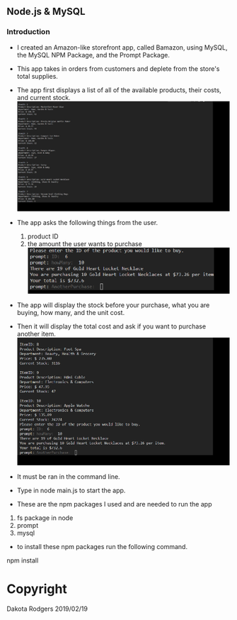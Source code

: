 ## Node.js & MySQL

### Introduction

* I created an Amazon-like storefront app, called Bamazon, using MySQL, the MySQL NPM Package, and the Prompt Package.
* This app takes in orders from customers and deplete from the store's total supplies.
* The app first displays a list of all of the available products, their costs, and current stock.
![ScreenShot](screenshots/list.png "Lists of Products.")

* The app asks the following things from the user.

	1. product ID
	2. the amount the user wants to purchase
![ScreenShot](screenshots/prompts.png "Prompts for ID and how many.")

* The app will display the stock before your purchase, what you are buying, how many, and the unit cost.
* Then it will display the total cost and ask if you want to purchase another item. 
![ScreenShot](screenshots/costs.png "Display of selected item, how many, and the unit cost.")

* It must be ran in the command line.
* Type in node main.js to start the app.

* These are the npm packages I used and are needed to run the app

1. fs package in node
2. prompt
3. mysql
	
* to install these npm packages run the following command.

npm install 

# Copyright
Dakota Rodgers 2019/02/19